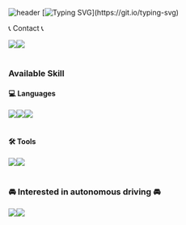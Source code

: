 ![header](https://capsule-render.vercel.app/api?type=waving&color=black&text=&animation=twinkling&height=80)
[![Typing SVG](https://readme-typing-svg.demolab.com?font=Alkatra&weight=500&size=45&duration=3500&pause=3&color=black&center=false&vCenter=false&multiline=true&repeat=flase&width=1000&height=100&lines=Welcome+to+hojun's+Page!!)](https://git.io/typing-svg)


<!--
[![hojun's GitHub stats](https://github-readme-stats.vercel.app/api?username=hojuni9999&include_all_commits=true&show_icons=true&theme=blue)](https://github.com/hojuni9999/github-readme-stats)
-->
📞 Contact 📞
<div style="display:flex; flex-direction:row;">
    <a href="mailto:hojuni9999@kookmin.ac.kr">
        <img src="https://img.shields.io/badge/hojuni9999-blue?style=for-the-badge&logo=Gmail&logoColor=white"> 
    </a>
    <a href="https://www.instagram.com/fleecenuj">
        <img src="https://img.shields.io/badge/fleeceunj-E4405F?style=for-the-badge&logo=Instagram&logoColor=white"> 
    </a>
</div><br>

### Available Skill
#### 💻 Languages
<div style="display:flex; flex-direction:row;">
    <a href="mailto:hojuni9999@kookmin.ac.kr">
        <img src="https://img.shields.io/badge/Python-blue?style=for-the-badge&logo=python&logoColor=white"> 
    </a>
    <a href="https://www.instagram.com/fleecenuj">
        <img src="https://img.shields.io/badge/C++-00599C?style=for-the-badge&logo=c%2B%2B&logoColor=white"> 
    </a>
    <a href="https://www.instagram.com/fleecenuj">
        <img src="https://img.shields.io/badge/C%23-000000?style=for-the-badge&logo=csharp&logoColor=white"> 
    </a>
</div><br>

#### 🛠️ Tools
<div style="display:flex; flex-direction:row;">
    <a href="mailto:hojuni9999@kookmin.ac.kr">
        <img src="https://img.shields.io/badge/google colab-orange?style=for-the-badge&logo=googlecolab&logoColor=white"> 
    </a>
    <a href="https://www.instagram.com/fleecenuj">
        <img src="https://img.shields.io/badge/unity-000000?style=for-the-badge&logo=unity&logoColor=white"> 
    </a>
</div><br>


### 🚘 Interested in autonomous driving 🚘
<div style="display:flex; flex-direction:row;">
    <a href="https://www.tesla.com/">
        <img src="https://img.shields.io/badge/tesla-red?style=for-the-badge&logo=Tesla&logoColor=white"> 
    </a>
    <a href="https://www.hyundai.com/kr/ko/e">
        <img src="https://img.shields.io/badge/hyundai-blue?style=for-the-badge&logo=hyundai&logoColor=white"> 
    </a>
</div><br>
